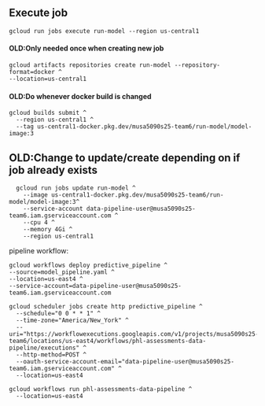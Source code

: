 

## Execute job
```shell
gcloud run jobs execute run-model --region us-central1
```

#### OLD:Only needed once when creating new job
```shell
gcloud artifacts repositories create run-model --repository-format=docker ^
--location=us-central1
```

#### OLD:Do whenever docker build is changed
```shell
gcloud builds submit ^
  --region us-central1 ^
  --tag us-central1-docker.pkg.dev/musa5090s25-team6/run-model/model-image:3
```


## OLD:Change to update/create depending on if job already exists
```shell
  gcloud run jobs update run-model ^
    --image us-central1-docker.pkg.dev/musa5090s25-team6/run-model/model-image:3^
    --service-account data-pipeline-user@musa5090s25-team6.iam.gserviceaccount.com ^
    --cpu 4 ^
    --memory 4Gi ^
    --region us-central1 
```


pipeline workflow:
```shell
gcloud workflows deploy predictive_pipeline ^
--source=model_pipeline.yaml ^
--location=us-east4 ^
--service-account=data-pipeline-user@musa5090s25-team6.iam.gserviceaccount.com

gcloud scheduler jobs create http predictive_pipeline ^
  --schedule="0 0 * * 1" ^
  --time-zone="America/New_York" ^
  --uri="https://workflowexecutions.googleapis.com/v1/projects/musa5090s25-team6/locations/us-east4/workflows/phl-assessments-data-pipeline/executions" ^
  --http-method=POST ^
  --oauth-service-account-email="data-pipeline-user@musa5090s25-team6.iam.gserviceaccount.com" ^
  --location=us-east4

```

```shell
gcloud workflows run phl-assessments-data-pipeline ^
  --location=us-east4